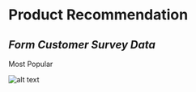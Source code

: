 # Product Recommendation

## _Form Customer Survey Data_

Most Popular

![alt text](https://github.com/PisutSukpool/BADS7105-CRM-analytics-and-intelligence/blob/main/Homework%2007/Most_Popular.png?raw=true)

